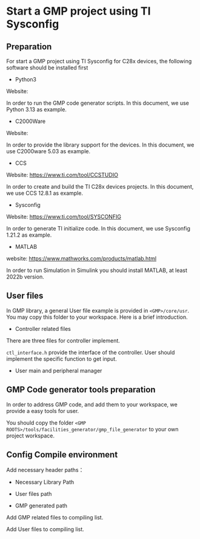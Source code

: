 # Start a GMP project using TI Sysconfig



## Preparation

For start a GMP project using TI Sysconfig for C28x devices, the following software should be installed first

+ Python3

Website: 

In order to run the GMP code generator scripts. In this document, we use Python 3.13 as example.

+ C2000Ware

Website:

In order to provide the library support for the devices. In this document, we use C2000ware 5.03 as example.

+ CCS

Website: https://www.ti.com/tool/CCSTUDIO

In order to create and build the TI C28x devices projects. In this document, we use CCS 12.8.1 as example.

+ Sysconfig

Website: https://www.ti.com/tool/SYSCONFIG

In order to generate TI initialize code. In this document, we use Sysconfig 1.21.2 as example.

+ MATLAB

website: https://www.mathworks.com/products/matlab.html

In order to run Simulation in Simulink you should install MATLAB, at least 2022b version.

## User files

In GMP library, a general User file example is provided in `<GMP>/core/usr`. You may copy this folder to your workspace. Here is a brief introduction.

+ Controller related files

There are three files for controller implement.

`ctl_interface.h` provide the interface of the controller. User should implement the specific function to get input.

> 



+ User main and peripheral manager





## GMP Code generator tools preparation

In order to address GMP code, and add them to your workspace, we provide a easy tools for user.

You should copy the folder `<GMP ROOTS>/tools/facilities_generator/gmp_file_generator` to your own project workspace.



## Config Compile environment

Add necessary header paths：

+ Necessary Library Path



+ User files path



+ GMP generated path



Add GMP related files to compiling list.



Add User files to compiling list.







